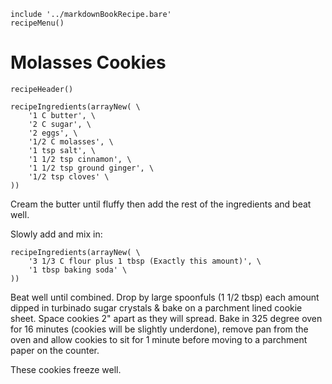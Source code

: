 ~~~ markdown-script
include '../markdownBookRecipe.bare'
recipeMenu()
~~~

# Molasses Cookies

~~~ markdown-script
recipeHeader()
~~~

~~~ markdown-script
recipeIngredients(arrayNew( \
    '1 C butter', \
    '2 C sugar', \
    '2 eggs', \
    '1/2 C molasses', \
    '1 tsp salt', \
    '1 1/2 tsp cinnamon', \
    '1 1/2 tsp ground ginger', \
    '1/2 tsp cloves' \
))
~~~

Cream the butter until fluffy then add the rest of the ingredients and beat well.

Slowly add and mix in:

~~~ markdown-script
recipeIngredients(arrayNew( \
    '3 1/3 C flour plus 1 tbsp (Exactly this amount)', \
    '1 tbsp baking soda' \
))
~~~

Beat well until combined. Drop by large spoonfuls (1 1/2 tbsp) each amount dipped in turbinado sugar
crystals & bake on a parchment lined cookie sheet. Space cookies 2" apart as they will spread. Bake
in 325 degree oven for 16 minutes (cookies will be slightly underdone), remove pan from the oven and
allow cookies to sit for 1 minute before moving to a parchment paper on the counter.

These cookies freeze well.
